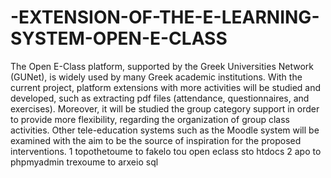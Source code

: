 # -EXTENSION-OF-THE-E-LEARNING-SYSTEM-OPEN-E-CLASS
 The Open E-Class platform, supported by the Greek Universities Network (GUNet), is widely used by many Greek academic institutions. With the current project, platform extensions with more activities will be studied and developed, such as extracting pdf files (attendance, questionnaires, and exercises). Moreover, it will be studied the group category support in order to provide more flexibility, regarding the organization of group class activities. Οther tele-education systems such as the Moodle system will be examined with the aim to be the source of inspiration for the proposed interventions.
1 topothetoume to fakelo tou open eclass sto htdocs
2 apo to phpmyadmin trexoume to arxeio sql
